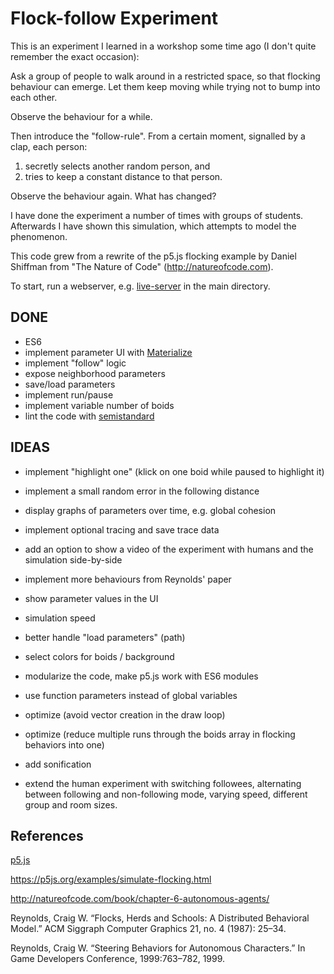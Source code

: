 
# Flock-follow Experiment

This is an experiment I learned in a workshop some time ago (I don't quite remember the exact occasion):

Ask a group of people to walk around in a restricted space, so that flocking behaviour can emerge. Let them keep moving while trying not to bump into each other.

Observe the behaviour for a while.

Then introduce the "follow-rule". From a certain moment, signalled by a clap, each person:

1. secretly selects another random person, and
2. tries to keep a constant distance to that person.

Observe the behaviour again. What has changed?

I have done the experiment a number of times with groups of students. Afterwards I have shown this simulation, which attempts to model the phenomenon.

This code grew from a rewrite of the p5.js flocking example by Daniel Shiffman from "The Nature of Code" (http://natureofcode.com).

To start, run a webserver, e.g. [live-server](https://github.com/tapio/live-server) in the main directory.

## DONE

- ES6
- implement parameter UI with [Materialize](http://materializecss.com/)
- implement "follow" logic
- expose neighborhood parameters
- save/load parameters
- implement run/pause
- implement variable number of boids
- lint the code with [semistandard](https://github.com/Flet/semistandard)

## IDEAS

- implement "highlight one" (klick on one boid while paused to highlight it)
- implement a small random error in the following distance  
- display graphs of parameters over time, e.g. global cohesion
- implement optional tracing and save trace data
- add an option to show a video of the experiment with humans and the simulation side-by-side
- implement more behaviours from Reynolds' paper
- show parameter values in the UI
- simulation speed
- better handle "load parameters" (path)
- select colors for boids / background

- modularize the code, make p5.js work with ES6 modules
- use function parameters instead of global variables
- optimize (avoid vector creation in the draw loop)
- optimize (reduce multiple runs through the boids array in flocking behaviors into one)

- add sonification

- extend the human experiment with switching followees, alternating between following and non-following mode, varying speed, different group and room sizes.

## References

[p5.js](https://p5js.org)

https://p5js.org/examples/simulate-flocking.html

http://natureofcode.com/book/chapter-6-autonomous-agents/

Reynolds, Craig W. “Flocks, Herds and Schools: A Distributed Behavioral Model.” ACM Siggraph Computer Graphics 21, no. 4 (1987): 25–34.

Reynolds, Craig W. “Steering Behaviors for Autonomous Characters.” In Game Developers Conference, 1999:763–782, 1999.
